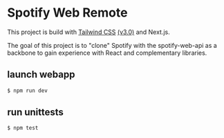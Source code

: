 # Spotify Web Remote

This project is build with [Tailwind CSS](https://tailwindcss.com/) [(v3.0)](https://tailwindcss.com/blog/tailwindcss-v3) and Next.js.

The goal of this project is to "clone" Spotify with the spotify-web-api as a backbone to gain experience with React and complementary
libraries.

## launch webapp

```sh
$ npm run dev
```

## run unittests

```sh
$ npm test
```
